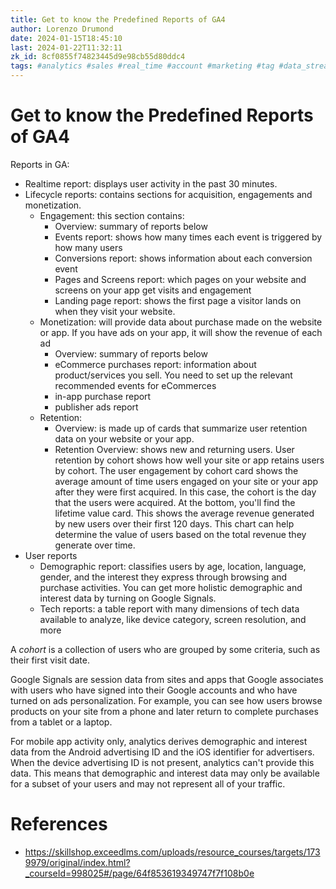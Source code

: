 ```yaml
---
title: Get to know the Predefined Reports of GA4
author: Lorenzo Drumond
date: 2024-01-15T18:45:10
last: 2024-01-22T11:32:11
zk_id: 8cf0855f74823445d9e98cb55d80ddc4
tags: #analytics #sales #real_time #account #marketing #tag #data_stream #advertising #google #firebase #data #property #mobile #website #structure #recorded #reports #ga4
---
```



# Get to know the Predefined Reports of GA4
Reports in GA:
- Realtime report: displays user activity in the past 30 minutes.
- Lifecycle reports: contains sections for acquisition, engagements and monetization.
  - Engagement: this section contains:
    - Overview: summary of reports below
    - Events report: shows how many times each event is triggered by how many users
    - Conversions report: shows information about each conversion event
    - Pages and Screens report: which pages on your website and screens on your app get visits and engagement
    - Landing page report: shows the first page a visitor lands on when they visit your website.
  - Monetization: will provide data about purchase made on the website or app. If you have ads on your app, it will show the revenue of each ad
    - Overview: summary of reports below
    - eCommerce purchases report: information about product/services you sell. You need to set up the relevant recommended events for eCommerces
    - in-app purchase report
    - publisher ads report
  - Retention:
    - Overview: is made up of cards that summarize user retention data on your website or your app.
    - Retention Overview: shows new and returning users. User retention by cohort shows how well your site or app retains users by cohort. The user engagement by cohort card shows the average amount of time users engaged on your site or your app after they were first acquired. In this case, the cohort is the day that the users were acquired. At the bottom, you'll find the lifetime value card. This shows the average revenue generated by new users over their first 120 days. This chart can help determine the value of users based on the total revenue they generate over time.
- User reports
  - Demographic report: classifies users by age, location, language, gender, and the interest they express through browsing and purchase activities. You can get more holistic demographic and interest data by turning on Google Signals.
  - Tech reports: a table report with many dimensions of tech data available to analyze, like device category, screen resolution, and more


A _cohort_ is a collection of users who are grouped by some criteria, such as their first visit date.

Google Signals are session data from sites and apps that Google associates with users who have signed into their Google accounts and who have turned on ads personalization. For example, you can see how users browse products on your site from a phone and later return to complete purchases from a tablet or a laptop.

For mobile app activity only, analytics derives demographic and interest data from the Android advertising ID and the iOS identifier for advertisers. When the device advertising ID is not present, analytics can't provide this data. This means that demographic and interest data may only be available for a subset of your users and may not represent all of your traffic.

# References
- https://skillshop.exceedlms.com/uploads/resource_courses/targets/1739979/original/index.html?_courseId=998025#/page/64f853619349747f7f108b0e
